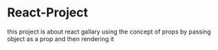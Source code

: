# React-Project
 this project is about react gallary using the concept of props by passing object as a prop and then rendering it
